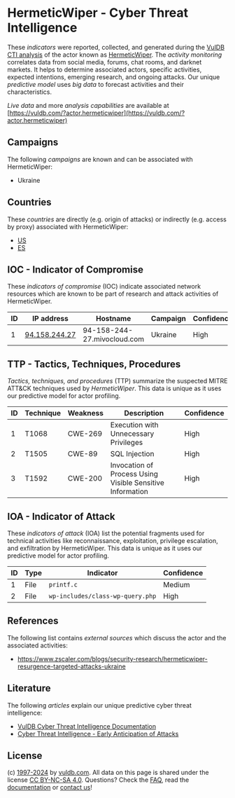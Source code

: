 # HermeticWiper - Cyber Threat Intelligence

These _indicators_ were reported, collected, and generated during the [VulDB CTI analysis](https://vuldb.com/?kb.cti) of the actor known as [HermeticWiper](https://vuldb.com/?actor.hermeticwiper). The _activity monitoring_ correlates data from social media, forums, chat rooms, and darknet markets. It helps to determine associated actors, specific activities, expected intentions, emerging research, and ongoing attacks. Our unique _predictive model_ uses _big data_ to forecast activities and their characteristics.

_Live data_ and more _analysis capabilities_ are available at [https://vuldb.com/?actor.hermeticwiper](https://vuldb.com/?actor.hermeticwiper)

## Campaigns

The following _campaigns_ are known and can be associated with HermeticWiper:

* Ukraine

## Countries

These _countries_ are directly (e.g. origin of attacks) or indirectly (e.g. access by proxy) associated with HermeticWiper:

* [US](https://vuldb.com/?country.us)
* [ES](https://vuldb.com/?country.es)

## IOC - Indicator of Compromise

These _indicators of compromise_ (IOC) indicate associated network resources which are known to be part of research and attack activities of HermeticWiper.

ID | IP address | Hostname | Campaign | Confidence
-- | ---------- | -------- | -------- | ----------
1 | [94.158.244.27](https://vuldb.com/?ip.94.158.244.27) | 94-158-244-27.mivocloud.com | Ukraine | High

## TTP - Tactics, Techniques, Procedures

_Tactics, techniques, and procedures_ (TTP) summarize the suspected MITRE ATT&CK techniques used by _HermeticWiper_. This data is unique as it uses our predictive model for actor profiling.

ID | Technique | Weakness | Description | Confidence
-- | --------- | -------- | ----------- | ----------
1 | T1068 | CWE-269 | Execution with Unnecessary Privileges | High
2 | T1505 | CWE-89 | SQL Injection | High
3 | T1592 | CWE-200 | Invocation of Process Using Visible Sensitive Information | High

## IOA - Indicator of Attack

These _indicators of attack_ (IOA) list the potential fragments used for technical activities like reconnaissance, exploitation, privilege escalation, and exfiltration by HermeticWiper. This data is unique as it uses our predictive model for actor profiling.

ID | Type | Indicator | Confidence
-- | ---- | --------- | ----------
1 | File | `printf.c` | Medium
2 | File | `wp-includes/class-wp-query.php` | High

## References

The following list contains _external sources_ which discuss the actor and the associated activities:

* https://www.zscaler.com/blogs/security-research/hermeticwiper-resurgence-targeted-attacks-ukraine

## Literature

The following _articles_ explain our unique predictive cyber threat intelligence:

* [VulDB Cyber Threat Intelligence Documentation](https://vuldb.com/?kb.cti)
* [Cyber Threat Intelligence - Early Anticipation of Attacks](https://www.scip.ch/en/?labs.20201022)

## License

(c) [1997-2024](https://vuldb.com/?kb.changelog) by [vuldb.com](https://vuldb.com/?kb.about). All data on this page is shared under the license [CC BY-NC-SA 4.0](https://creativecommons.org/licenses/by-nc-sa/4.0/). Questions? Check the [FAQ](https://vuldb.com/?kb.faq), read the [documentation](https://vuldb.com/?kb) or [contact us](https://vuldb.com/?contact)!
